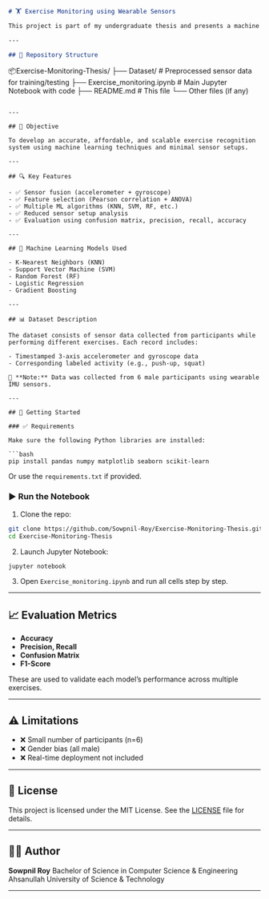```markdown
# 🏋️ Exercise Monitoring using Wearable Sensors

This project is part of my undergraduate thesis and presents a machine learning-based system to monitor physical exercises using data collected from wearable sensors (accelerometer and gyroscope). The system is designed to classify exercises efficiently — even with reduced sensor configurations.

---

## 📁 Repository Structure

```

📦Exercise-Monitoring-Thesis/
├── Dataset/                   # Preprocessed sensor data for training/testing
├── Exercise\_monitoring.ipynb # Main Jupyter Notebook with code
├── README.md                  # This file
└── Other files (if any)

````

---

## 🎯 Objective

To develop an accurate, affordable, and scalable exercise recognition system using machine learning techniques and minimal sensor setups.

---

## 🔍 Key Features

- ✅ Sensor fusion (accelerometer + gyroscope)
- ✅ Feature selection (Pearson correlation + ANOVA)
- ✅ Multiple ML algorithms (KNN, SVM, RF, etc.)
- ✅ Reduced sensor setup analysis
- ✅ Evaluation using confusion matrix, precision, recall, accuracy

---

## 🧠 Machine Learning Models Used

- K-Nearest Neighbors (KNN)
- Support Vector Machine (SVM)
- Random Forest (RF)
- Logistic Regression
- Gradient Boosting

---

## 📊 Dataset Description

The dataset consists of sensor data collected from participants while performing different exercises. Each record includes:

- Timestamped 3-axis accelerometer and gyroscope data
- Corresponding labeled activity (e.g., push-up, squat)

📌 **Note:** Data was collected from 6 male participants using wearable IMU sensors.

---

## 🚀 Getting Started

### ✅ Requirements

Make sure the following Python libraries are installed:

```bash
pip install pandas numpy matplotlib seaborn scikit-learn
````

Or use the `requirements.txt` if provided.

### ▶️ Run the Notebook

1. Clone the repo:

```bash
git clone https://github.com/Sowpnil-Roy/Exercise-Monitoring-Thesis.git
cd Exercise-Monitoring-Thesis
```

2. Launch Jupyter Notebook:

```bash
jupyter notebook
```

3. Open `Exercise_monitoring.ipynb` and run all cells step by step.

---

## 📈 Evaluation Metrics

* **Accuracy**
* **Precision, Recall**
* **Confusion Matrix**
* **F1-Score**

These are used to validate each model’s performance across multiple exercises.

---

## ⚠️ Limitations

* ❌ Small number of participants (n=6)
* ❌ Gender bias (all male)
* ❌ Real-time deployment not included

---

## 📜 License

This project is licensed under the MIT License. See the [LICENSE](LICENSE) file for details.

---

## 👨‍💻 Author

**Sowpnil Roy**
Bachelor of Science in Computer Science & Engineering
Ahsanullah University of Science & Technology

---
